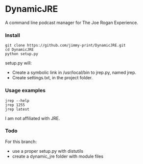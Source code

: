 # DynamicJRE
A command line podcast manager for The Joe Rogan Experience.

### Install
    git clone https://github.com/jimmy-print/DynamicJRE.git
    cd DynamicJRE
    python setup.py
setup.py will:
- Create a symbolic link in /usr/local/bin to jrep.py, named jrep.
- Create settings.txt, in the project folder.
### Usage examples
    jrep --help
    jrep 1255
    jrep latest
I am not affiliated with JRE.

### Todo
For this branch:
- use a proper setup.py with distutils
- create a dynamic_jre folder with module files